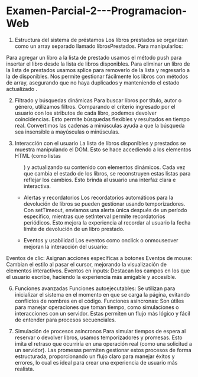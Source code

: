 # Examen-Parcial-2---Programacion-Web
1. Estructura del sistema de préstamos
Los libros prestados se organizan como un array separado llamado librosPrestados. Para manipularlos:

Para agregar un libro a la lista de prestado usamos el método push para insertar el libro desde la lista de libros disponibles.
Para eliminar un libro de la lista de prestados usamos splice para removerlo de la lista y regresarlo a la de disponibles.
Nos permite gestionar fácilmente los libros con métodos de array, asegurando que no haya duplicados y manteniendo el estado actualizado .

2. Filtrado y búsquedas dinámicas
Para buscar libros por título, autor o género, utilizamos filtros. Comparando el criterio ingresado por el usuario con los atributos de cada libro, podemos devolver coincidencias. Esto permite búsquedas flexibles y resultados en tiempo real. Convertimos las cadenas a minúsculas ayuda a que la búsqueda sea insensible a mayúsculas o minúsculas.

3. Interacción con el usuario
La lista de libros disponibles y prestados se muestra manipulando el DOM. Esto se hace accediendo a los elementos HTML (como listas <ul>) y actualizando su contenido con elementos dinámicos. Cada vez que cambia el estado de los libros, se reconstruyen estas listas para reflejar los cambios. Esto brinda al usuario una interfaz clara e interactiva.

4. Alertas y recordatorios
Los recordatorios automáticos para la devolución de libros se pueden gestionar usando temporizadores. Con setTimeout, enviamos una alerta única después de un período específico, mientras que setInterval permite recordatorios periódicos. Esto mejora la experiencia al recordar al usuario la fecha límite de devolución de un libro prestado.

5. Eventos y usabilidad
Los eventos como onclick o onmouseover mejoran la interacción del usuario:

Eventos de clic: Asignan acciones específicas a botones
Eventos de mouse: Cambian el estilo al pasar el cursor, mejorando la visualización de elementos interactivos.
Eventos en inputs: Destacan los campos en los que el usuario escribe, haciendo la experiencia más amigable y accesible.

6. Funciones avanzadas
Funciones autoejecutables: Se utilizan para inicializar el sistema en el momento en que se carga la página, evitando conflictos de nombres en el código.
Funciones asíncronas: Son útiles para manejar operaciones que toman tiempo, como simulaciones o interacciones con un servidor. Estas permiten un flujo más lógico y fácil de entender para procesos secuenciales.

7. Simulación de procesos asíncronos
Para simular tiempos de espera al reservar o devolver libros, usamos temporizadores y promesas. Esto imita el retraso que ocurriría en una operación real (como una solicitud a un servidor). Las promesas permiten gestionar estos procesos de forma estructurada, proporcionando un flujo claro para manejar éxitos y errores, lo cual es ideal para crear una experiencia de usuario más realista.